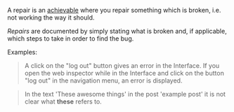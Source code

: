 A repair is an [achievable](https://github.com/newatoms/guides/blob/ready/glossary/achievable.md) where you repair something which is broken, i.e. not working the way it should.

*Repairs* are documented by simply stating what is broken and, if applicable, which steps to take in order to find the bug.

Examples: 
> A click on the "log out" button gives an error in the Interface. If you open the web inspector while in the Interface and click on the button "log out" in the navigation menu, an error is displayed.

> In the text 'These awesome things' in the post 'example post' it is not clear what **these** refers to.
